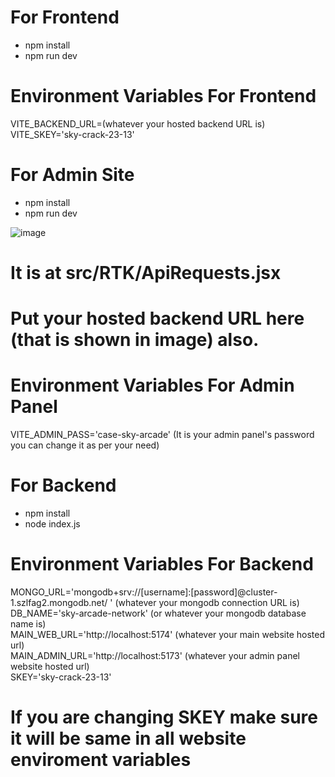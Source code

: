 # **For Frontend**
- npm install
- npm run dev

# Environment Variables For Frontend
VITE_BACKEND_URL=(whatever your hosted backend URL is) <br />
VITE_SKEY='sky-crack-23-13' <br />

# For Admin Site
- npm install
- npm run dev

![image](https://github.com/Jaun-Raza/case-sky-arcade/assets/106108668/ce322100-4581-4aec-a796-b58159792fc5)


# It is at src/RTK/ApiRequests.jsx
# Put your hosted backend URL here (that is shown in image) also.

# Environment Variables For Admin Panel
VITE_ADMIN_PASS='case-sky-arcade' (It is your admin panel's password you can change it as per your need)

# For Backend
- npm install <br />
- node index.js <br />

# **Environment Variables For Backend**
MONGO_URL='mongodb+srv://[username]:[password]@cluster-1.szlfag2.mongodb.net/ ' (whatever your mongodb connection URL is) <br />
DB_NAME='sky-arcade-network' (or whatever your mongodb database name is) <br />
MAIN_WEB_URL='http://localhost:5174' (whatever your main website hosted url) <br />
MAIN_ADMIN_URL='http://localhost:5173' (whatever your admin panel website hosted url) <br />
SKEY='sky-crack-23-13' <br />

# If you are changing **SKEY** make sure it will be same in all website enviroment variables
